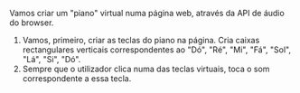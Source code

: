 Vamos criar um "piano" virtual numa página web, através da API de áudio do browser.

1. Vamos, primeiro, criar as teclas do piano na página. Cria caixas rectangulares verticais correspondentes ao "Dó", "Ré", "Mi", "Fá", "Sol", "Lá", "Si", "Dó".
2. Sempre que o utilizador clica numa das teclas virtuais, toca o som correspondente a essa tecla.
